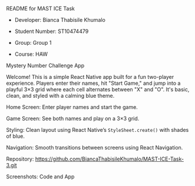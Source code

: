README for MAST ICE Task 

  

- Developer: Bianca Thabisile Khumalo 

- Student Number: ST10474479 

- Group: Group 1 

- Course: HAW 

  

 Mystery Number Challenge App 

  

Welcome! This is a simple React Native app built for a fun two-player experience. Players enter their names, hit "Start Game," and jump into a playful 3×3 grid where each cell alternates between "X" and "O". It's basic, clean, and styled with a calming blue theme. 

  

Home Screen: Enter player names and start the game. 

Game Screen: See both names and play on a 3×3 grid. 

Styling: Clean layout using React Native’s `StyleSheet.create()` with shades of blue. 

Navigation: Smooth transitions between screens using React Navigation. 

  

Repository: https://github.com/BiancaThabisileKhumalo/MAST-ICE-Task-3.git 

 Screenshots: Code and App
 

 

  

 

 

  

 

 

 

 

  

 

 
